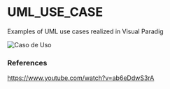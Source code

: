 # UML_USE_CASE
Examples of UML use cases realized in Visual Paradig

![Caso de Uso](https://github.com/jeffersonrucu/UML_USE_CASE/blob/master/caso_de_uso.jpeg?raw=true)

### References

https://www.youtube.com/watch?v=ab6eDdwS3rA
